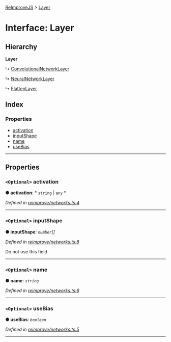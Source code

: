 [ReImproveJS](../README.md) > [Layer](../interfaces/layer.md)

# Interface: Layer

## Hierarchy

**Layer**

↳  [ConvolutionalNetworkLayer](convolutionalnetworklayer.md)

↳  [NeuralNetworkLayer](neuralnetworklayer.md)

↳  [FlattenLayer](flattenlayer.md)

## Index

### Properties

* [activation](layer.md#activation)
* [inputShape](layer.md#inputshape)
* [name](layer.md#name)
* [useBias](layer.md#usebias)

---

## Properties

<a id="activation"></a>

### `<Optional>` activation

**● activation**: * `string` &#124; `any`
*

*Defined in [reimprove/networks.ts:4](https://github.com/Pravez/FurnishJS/blob/b206a93/src/reimprove/networks.ts#L4)*

___
<a id="inputshape"></a>

### `<Optional>` inputShape

**● inputShape**: *`number`[]*

*Defined in [reimprove/networks.ts:8](https://github.com/Pravez/FurnishJS/blob/b206a93/src/reimprove/networks.ts#L8)*

Do not use this field

___
<a id="name"></a>

### `<Optional>` name

**● name**: *`string`*

*Defined in [reimprove/networks.ts:6](https://github.com/Pravez/FurnishJS/blob/b206a93/src/reimprove/networks.ts#L6)*

___
<a id="usebias"></a>

### `<Optional>` useBias

**● useBias**: *`boolean`*

*Defined in [reimprove/networks.ts:5](https://github.com/Pravez/FurnishJS/blob/b206a93/src/reimprove/networks.ts#L5)*

___

